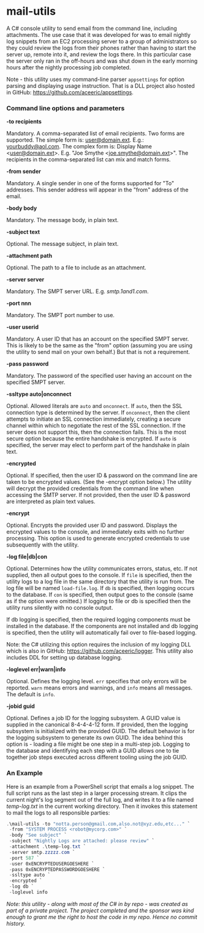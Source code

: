 # mail-utils

A C# console  utility to send email from the command line, including attachments. The use case that it was developed for was to email nightly log snippets from an EC2 processing server to a group of administrators so they could review the logs from their phones rather than having to start the server up, remote into it, and review the logs there. In this particular case the server only ran in the off-hours and was shut down in the early morning hours after the nightly processing job completed.

Note - this utility uses my command-line parser `appsettings` for option parsing and displaying  usage instruction. That is a DLL project also hosted in GitHub: https://github.com/aceeric/appsettings.

### Command line options and parameters

**-to recipients**

Mandatory. A comma-separated list of email recipients. Two forms are supported. The simple form is: user@domain.ext. E.g.: yourbuddy@aol.com. The complex form is: Display Name \<user@domain.ext\>. E.g. "Joe Smythe \<joe.smythe@domain.ext\>". The recipients in the comma-separated list can mix and match forms.

**-from sender**

Mandatory. A single sender in one of the forms supported for "To" addresses. This sender address will appear in the "from" address of the email.

**-body body**

Mandatory. The message body, in plain text.

**-subject text**

Optional. The message subject, in plain text.

**-attachment path**

Optional. The path to a file to include as an attachment.

**-server server**

Mandatory. The SMPT server URL. E.g. *smtp.1and1.com*.

**-port nnn**

Mandatory. The SMPT port number to use.

**-user userid**

Mandatory. A user ID that has an account on the specified SMPT server. This is likely to be the same as the "from" option (assuming you are using the utility to send mail on your own behalf.) But that is not a requirement.

**-pass password**

Mandatory. The password of the specified user having an account on the specified SMPT server.

**-ssltype auto|onconnect**

Optional. Allowed literals are `auto` and `onconnect`. If `auto`, then the SSL connection type is determined by the server. If `onconnect`, then the client attempts to initiate an SSL connection immediately, creating a secure channel within which to negotiate the rest of the SSL connection. If the server does not support this, then the connection fails. This is the most secure option because the entire handshake is encrypted. If `auto` is specified, the server may elect to perform part of the handshake in plain text.

**-encrypted**

Optional. If specified, then the user ID & password on the command line are taken to be encrypted values. (See the -encrypt option below.) The utility will decrypt the provided credentials from the command line when accessing the SMTP server. If not provided, then the user ID & password are interpreted as plain text values.

**-encrypt**

Optional. Encrypts the provided user ID and password. Displays the encrypted values to the console, and immediately exits with no further processing. This option is used to generate encrypted credentials to use subsequently with the utility.

**-log file|db|con**

Optional. Determines how the utility communicates errors, status, etc. If not supplied, then all output goes to the console. If `file` is specified, then the utility logs to a log file in the same directory that the utility is run from. The log file will be named `load-file.log`. If `db` is specified, then logging occurs to the database. If `con` is specified, then output goes to the console (same as if the option were omitted.) If logging to file or db is specified then the utility runs silently with no console output.

If db logging is specified, then the required logging components must be installed in the database. If the components are not installed and db logging is specified, then the utility will automatically fail over to file-based logging.

Note: the C# utilizing this option requires the inclusion of my logging DLL which is also in GitHub: https://github.com/aceeric/logger. This utility also includes DDL for setting up database logging.

**-loglevel err|warn|info**

Optional. Defines the logging level. `err` specifies that only errors will be reported. `warn` means errors and warnings, and `info` means all messages. The default is `info`.

**-jobid guid**

Optional. Defines a job ID for the logging subsystem. A GUID value is supplied in the canonical 8-4-4-4-12 form. If provided, then the logging subsystem is initialized with the provided GUID. The default behavior is for the logging subsystem to generate its own GUID. The idea behind this option is - loading a file  might be one step in a multi-step job. Logging to the database and identifying each step with a GUID allows one to tie together job steps executed across different tooling using the job GUID.

### An Example

Here is an example from a PowerShell script that emails a log snippet. The full script runs as the last step in a larger processing stream. It clips the current night's log segment out of the full log, and writes it to a file named *temp-log.txt* in the current working directory. Then it invokes this statement to mail the logs to all responsible parties:

```powershell
.\mail-utils -to "notta.person@gmail.com,also.not@xyz.edu,etc..." `
 -from "SYSTEM PROCESS <robot@mycorp.com>" `
 -body "See subject" `
 -subject "Nightly Logs are attached: please review" `
 -attachment .\temp-log.txt `
 -server smtp.zzzzz.com `
 -port 587 `
 -user 0xENCRYPTEDUSERGOESHERE `
 -pass 0xENCRYPTEDPASSWORDGOESHERE `
 -ssltype auto `
 -encrypted `
 -log db `
 -loglevel info
```

*Note: this utility - along with most of the C# in by repo - was created as part of a private project. The project completed and the sponsor was kind enough to grant me the right to host the code in my repo. Hence no commit history.*

